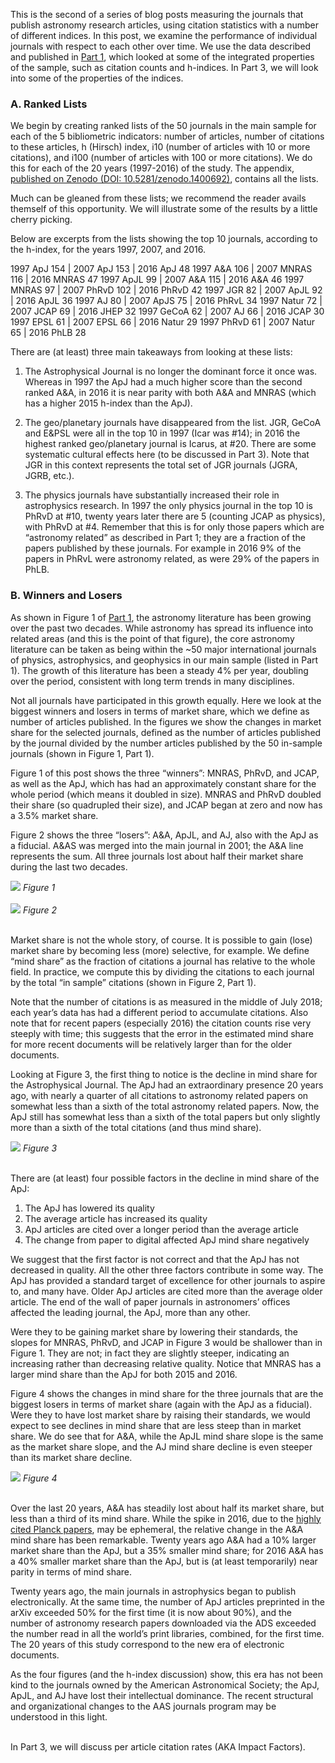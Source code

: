 
This is the second of a series of blog posts measuring the journals that publish astronomy research articles, using citation statistics with a number of different indices. In this post, we examine the performance of individual journals with respect to each other over time. We use the data described and published in [Part 1](../blog/citations-journals), which looked at some of the integrated properties of the sample, such as citation counts and h-indices. In Part 3, we will look into some of the properties of the indices.

### A. Ranked Lists
We begin by creating ranked lists of the 50 journals in the main sample for each of the 5 bibliometric indicators: number of articles, number of citations to these articles, h (Hirsch) index, i10 (number of articles with 10 or more citations), and i100 (number of articles with 100 or more citations). We do this for each of the 20 years (1997-2016) of the study. The appendix, [published on Zenodo (DOI: 10.5281/zenodo.1400692)](https://doi.org/10.5281/zenodo.1400692), contains all the lists.

Much can be gleaned from these lists; we recommend the reader avails themself of this opportunity. We will illustrate some of the results by a little cherry picking.

Below are excerpts from the lists showing the top 10 journals, according to the h-index, for the years 1997, 2007, and 2016.


1997 ApJ 154 | 2007 ApJ 153 | 2016 ApJ 48
1997 A&A 106 | 2007 MNRAS 116 | 2016 MNRAS 47
1997 ApJL 99 | 2007 A&A 115 | 2016 A&A 46
1997 MNRAS 97 | 2007 PhRvD 102 | 2016 PhRvD 42
1997 JGR 82 | 2007 ApJL 92 | 2016 ApJL 36
1997 AJ 80 | 2007 ApJS 75 | 2016 PhRvL 34
1997 Natur 72 | 2007 JCAP 69 | 2016 JHEP 32
1997 GeCoA 62 | 2007 AJ 66 | 2016 JCAP 30
1997 EPSL 61 | 2007 EPSL 66 | 2016 Natur 29
1997 PhRvD 61 | 2007 Natur 65 | 2016 PhLB 28

There are (at least) three main takeaways from looking at these lists: 

1. The Astrophysical Journal is no longer the dominant force it once was. Whereas in 1997 the ApJ had a much higher score than the second ranked A&A, in 2016 it is near parity with both A&A and MNRAS (which has a higher 2015 h-index than the ApJ).

2. The geo/planetary journals have disappeared from the list. JGR, GeCoA and E&PSL were all in the top 10 in 1997 (Icar was #14); in 2016 the highest ranked geo/planetary journal is Icarus, at #20. There are some systematic cultural effects here (to be discussed in Part 3). Note that JGR in this context represents the total set of JGR journals (JGRA, JGRB, etc.).

3. The physics journals have substantially increased their role in astrophysics research. In 1997 the only physics journal in the top 10 is PhRvD at #10, twenty years later there are 5 (counting JCAP as physics), with PhRvD at #4. Remember that this is for only those papers which are “astronomy related” as described in Part 1; they are a fraction of the papers published by these journals. For example in 2016 9% of the papers in PhRvL were astronomy related, as were 29% of the papers in PhLB.

### B. Winners and Losers

As shown in Figure 1 of [Part 1](../blog/citations-journals), the astronomy literature has been growing over the past two decades. While astronomy has spread its influence into related areas (and this is the point of that figure), the core astronomy literature can be taken as being within the ~50 major international journals of physics, astrophysics, and geophysics in our main sample (listed in Part 1). The growth of this literature has been a steady 4% per year, doubling over the period, consistent with long term trends in many disciplines.

Not all journals have participated in this growth equally. Here we look at the biggest winners and losers in terms of market share, which we define as number of articles published. In the figures we show the changes in market share for the selected journals, defined as the number of articles published by the journal divided by the number articles published by the 50 in-sample journals (shown in Figure 1, Part 1).

Figure 1 of this post shows the three “winners”: MNRAS, PhRvD, and JCAP, as well as the ApJ, which has had an approximately constant share for the whole period (which means it doubled in size). MNRAS and PhRvD doubled their share (so quadrupled their size), and JCAP began at zero and now has a 3.5% market share.

Figure 2 shows the three “losers”: A&A, ApJL, and AJ, also with the ApJ as a fiducial. A&AS was merged into the main journal in 2001; the A&A line represents the sum. All three journals lost about half their market share during the last two decades.

<div class="text-center">
    <img class="img-thumbnail" src="{{ site.baseurl }}/blog/images/citations-journals-pt2_1.png" />
<em>Figure 1</em>
</div>
<br>

<div class="text-center">
    <img class="img-thumbnail" src="{{ site.baseurl }}/blog/images/citations-journals-pt2_2.png" />
<em>Figure 2</em>
</div>
<br>

Market share is not the whole story, of course. It is possible to gain (lose) market share by becoming less (more) selective, for example. We define “mind share” as the fraction of citations a journal has relative to the whole field. In practice, we compute this by dividing the citations to each journal by the total “in sample” citations (shown in Figure 2, Part 1).

Note that the number of citations is as measured in the middle of July 2018; each year’s data has had a different period to accumulate citations. Also note that for recent papers (especially 2016) the citation counts rise very steeply with time; this suggests that the error in the estimated mind share for more recent documents will be relatively larger than for the older documents.

Looking at Figure 3, the first thing to notice is the decline in mind share for the Astrophysical Journal. The ApJ had an extraordinary presence 20 years ago, with nearly a quarter of all citations to astronomy related papers on somewhat less than a sixth of the total astronomy related papers. Now, the ApJ still has somewhat less than a sixth of the total papers but only slightly more than a sixth of the total citations (and thus mind share).

<div class="text-center">
    <img class="img-thumbnail" src="{{ site.baseurl }}/blog/images/citations-journals-pt2_3.png" />
<em>Figure 3</em>
</div>
<br>

There are (at least) four possible factors in the decline in mind share of the ApJ: 

1. The ApJ has lowered its quality
2. The average article has increased its quality
3. ApJ articles are cited over a longer period than the average article
4. The change from paper to digital affected ApJ mind share negatively

We suggest that the first factor is not correct and that the ApJ has not decreased in quality. All the other three factors contribute in some way. The ApJ has provided a standard target of excellence for other journals to aspire to, and many have. Older ApJ articles are cited more than the average older article. The end of the wall of paper journals in astronomers’ offices affected the leading journal, the ApJ, more than any other.

Were they to be gaining market share by lowering their standards, the slopes for MNRAS, PhRvD, and JCAP in Figure 3 would be shallower than in Figure 1. They are not; in fact they are slightly steeper, indicating an increasing rather than decreasing relative quality. Notice that MNRAS has a larger mind share than the ApJ for both 2015 and 2016.

Figure 4 shows the changes in mind share for the three journals that are the biggest losers in terms of market share (again with the ApJ as a fiducial). Were they to have lost market share by raising their standards, we would expect to see declines in mind share that are less steep than in market share. We do see that for A&A, while the ApJL mind share slope is the same as the market share slope, and the AJ mind share decline is even steeper than its market share decline.

<div class="text-center">
    <img class="img-thumbnail" src="{{ site.baseurl }}/blog/images/citations-journals-pt2_4.png" />
<em>Figure 4</em>
</div>
<br>

Over the last 20 years, A&A has steadily lost about half its market share, but less than a third of its mind share. While the spike in 2016, due to the [highly cited Planck papers](https://ui.adsabs.harvard.edu/#search/q=bibstem%3A%22A%26A%22%20year%3A2016%20title%3A(Planck%20AND%20results)&sort=citation_count%20desc%2C%20bibcode%20desc&p_=0), may be ephemeral, the relative change in the A&A mind share has been remarkable. Twenty years ago A&A had a 10% larger market share than the ApJ, but a 35% smaller mind share; for 2016 A&A has a 40% smaller market share than the ApJ, but is (at least temporarily) near parity in terms of mind share. 

Twenty years ago, the main journals in astrophysics began to publish electronically. At the same time, the number of ApJ articles preprinted in the arXiv exceeded 50% for the first time (it is now about 90%), and the number of astronomy research papers downloaded via the ADS exceeded the number read in all the world’s print libraries, combined, for the first time. The 20 years of this study correspond to the new era of electronic documents.

As the four figures (and the h-index discussion) show, this era has not been kind to the journals owned by the American Astronomical Society; the ApJ, ApJL, and AJ have lost their intellectual dominance. The recent structural and organizational changes to the AAS journals program may be understood in this light.


<br>
In Part 3, we will discuss per article citation rates (AKA Impact Factors).
